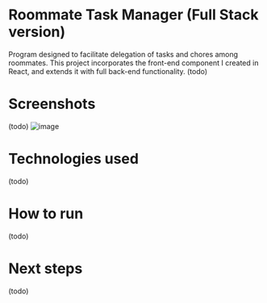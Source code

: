 # Roommate Task Manager (Full Stack version)
Program designed to facilitate delegation of tasks and chores among roommates. This project incorporates the front-end component I created in React, and extends it with full back-end functionality. (todo)

# Screenshots
(todo)
![image](https://github.com/AyazCiplak/fullstack-roommate-task-manager/assets/97311304/b3c2d913-d1b5-4d74-ab92-000606471869)


# Technologies used 
(todo)

# How to run 
(todo)

# Next steps
(todo)
